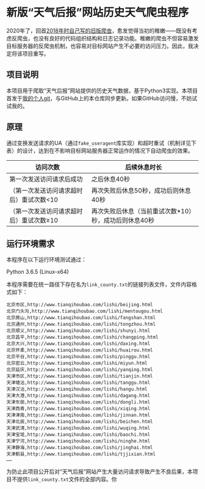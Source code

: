 # 新版“天气后报”网站历史天气爬虫程序
2020年了，回首[2018年时自己写的旧版爬虫](https://github.com/Gypsop/tianqihoubao.com_weather-history-crawler_by-python)，愈发觉得当初的稚嫩——既没有考虑反爬虫，也没有良好的代码组织结构和日志记录功能。稚嫩的爬虫不但容易激发目标服务器的反爬虫机制，也容易对目标网站产生不必要的访问压力。因此，我决定将该项目重写。

## 项目说明

本项目用于爬取“天气后报”网站提供的历史天气数据，基于Python3实现。本项目首发于[我的个人git](https://git.gypsop.tech/Gypsop/tianqihoubao.com_crawler_WeatherHistory)，与GitHub上的本仓库同步更新。如果GitHub访问慢，不妨试试我的。

## 原理

通过变换发送请求的UA（通过`fake_useragent`库实现）和超时重试（机制详见下表）的设计，达到在不影响目标网站服务器正常运作的情况下自动爬虫的效果。

| 访问次数 | 后续休息时长 |
| ------- | ------- |
| 第一次发送访问请求后成功 | 之后休息40秒 |
| （第一次发送访问请求超时后）重试次数<10 | 再次失败后休息50秒，成功后则休息40秒 |
| （第一次发送访问请求超时后）重试次数≥10 | 再次失败后休息（当前重试次数*10）秒，成功后则休息40秒 |

## 运行环境需求
本程序在以下运行环境测试通过：

Python 3.6.5 (Linux-x64)

本程序需要在统一路径下存在名为`link_county.txt`的链接列表文件，文件内容格式如下：

```
北京市区,http://www.tianqihoubao.com/lishi/beijing.html
北京门头沟,http://www.tianqihoubao.com/lishi/mentougou.html
北京房山,http://www.tianqihoubao.com/lishi/fangshan.html
北京通州,http://www.tianqihoubao.com/lishi/tongzhou.html
北京顺义,http://www.tianqihoubao.com/lishi/shunyi.html
北京昌平,http://www.tianqihoubao.com/lishi/changping.html
北京大兴,http://www.tianqihoubao.com/lishi/daxing.html
北京怀柔,http://www.tianqihoubao.com/lishi/huairou.html
北京平谷,http://www.tianqihoubao.com/lishi/pinggu.html
北京密云,http://www.tianqihoubao.com/lishi/miyun.html
北京延庆,http://www.tianqihoubao.com/lishi/yanqing.html
天津市区,http://www.tianqihoubao.com/lishi/tianjin.html
天津塘沽,http://www.tianqihoubao.com/lishi/tanggu.html
天津汉沽,http://www.tianqihoubao.com/lishi/hangu.html
天津大港,http://www.tianqihoubao.com/lishi/dagang.html
天津东丽,http://www.tianqihoubao.com/lishi/dongli.html
天津西青,http://www.tianqihoubao.com/lishi/xiqing.html
天津津南,http://www.tianqihoubao.com/lishi/jinnan.html
天津北辰,http://www.tianqihoubao.com/lishi/beichen.html
天津武清,http://www.tianqihoubao.com/lishi/wuqing.html
天津宝坻,http://www.tianqihoubao.com/lishi/baochi.html
天津宁河,http://www.tianqihoubao.com/lishi/ninghe.html
天津静海,http://www.tianqihoubao.com/lishi/jinghai.html
天津蓟县,http://www.tianqihoubao.com/lishi/tjjixian.html
……
```
为防止此项目公开后对“天气后报”网站产生大量访问请求导致产生不良后果，本项目不提供`link_county.txt`文件的全部内容。你
